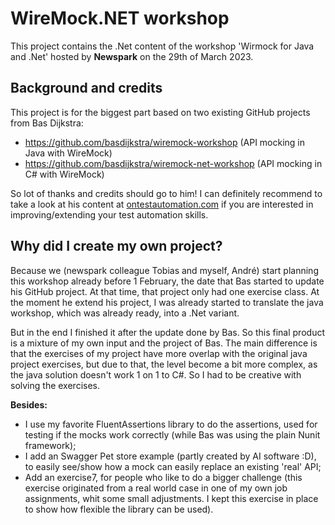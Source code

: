 # WireMock.NET workshop
This project contains the .Net content of the workshop 'Wirmock for Java and .Net' hosted by **Newspark** on the 29th of March 2023. 

## Background and credits
This project is for the biggest part based on two existing GitHub projects from Bas Dijkstra:

* https://github.com/basdijkstra/wiremock-workshop (API mocking in Java with WireMock)
* https://github.com/basdijkstra/wiremock-net-workshop (API mocking in C# with WireMock)

So lot of thanks and credits should go to him! I can definitely recommend to take a look at his content at [ontestautomation.com](https://www.ontestautomation.com/) if you are interested in improving/extending your test automation skills.

## Why did I create my own project? 
Because we (newspark colleague Tobias and myself, André) start planning this workshop already before 1 February, the date that Bas started to update his GitHub project. At that time, that project only had one exercise class. At the moment he extend his project, I was already started to translate the java workshop, which was already ready, into a .Net variant.

But in the end I finished it after the update done by Bas. So this final product is a mixture of my own input and the project of Bas. The main difference is that the exercises of my project have more overlap with the original java project exercises, but due to that, the level become a bit more complex, as the java solution doesn't work 1 on 1 to C#. So I had to be creative with solving the exercises.

**Besides:**
* I use my favorite FluentAssertions library to do the assertions, used for testing if the mocks work correctly (while Bas was using the plain Nunit framework);
* I add an Swagger Pet store example (partly created by AI software :D), to easily  see/show how a mock can easily replace an existing 'real' API;
* Add an exercise7, for people who like to do a bigger challenge (this exercise originated from a real world case in one of my own job assignments, whit some small adjustments. I kept this exercise in place to show how flexible the library can be used).
